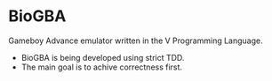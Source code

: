 # BioGBA

Gameboy Advance emulator written in the V Programming Language.

- BioGBA is being developed using strict TDD.
- The main goal is to achive correctness first.
